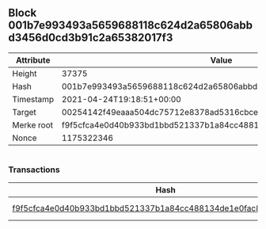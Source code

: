 ## Block 001b7e993493a5659688118c624d2a65806abbd3456d0cd3b91c2a65382017f3

Attribute | Value
--- | ---
Height | 37375
Hash | 001b7e993493a5659688118c624d2a65806abbd3456d0cd3b91c2a65382017f3
Timestamp | 2021-04-24T19:18:51+00:00
Target | 00254142f49eaaa504dc75712e8378ad5316cbcead634704b3734b6271167cc4
Merke root | f9f5cfca4e0d40b933bd1bbd521337b1a84cc488134de1e0fac830bdf614bd6d
Nonce | 1175322346

```

```

### Transactions

Hash | Amount
--- | ---
[f9f5cfca4e0d40b933bd1bbd521337b1a84cc488134de1e0fac830bdf614bd6d](f9f5cfca4e0d40b933bd1bbd521337b1a84cc488134de1e0fac830bdf614bd6d.md) | 10.00000000 SKEPTI 
